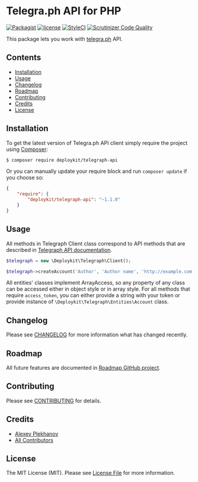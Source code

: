 # Telegra.ph API for PHP

[![Packagist](https://img.shields.io/packagist/v/deploykit/telegraph-api.svg)](https://packagist.org/packages/deploykit/telegraph-api)
[![license](https://img.shields.io/github/license/mashape/apistatus.svg)](LICENSE.md)
[![StyleCI](https://styleci.io/repos/76974544/shield?branch=master&style=flat)](https://styleci.io/repos/76974544)
[![Scrutinizer Code Quality](https://scrutinizer-ci.com/g/deploykit/telegraph-api/badges/quality-score.png?b=master)](https://scrutinizer-ci.com/g/deploykit/telegraph-api/?branch=master)

This package lets you work with [telegra.ph](http://telegra.ph) API.

## Contents

- [Installation](#installation)
- [Usage](#usage)
- [Changelog](#changelog)
- [Roadmap](#roadmap)
- [Contributing](#contributing)
- [Credits](#credits)
- [License](#license)

## Installation

To get the latest version of Telegra.ph API client simply require the project using [Composer](https://getcomposer.org):

```bash
$ composer require deploykit/telegraph-api
```

Or you can manually update your require block and run `composer update` if you choose so:

```json
{
    "require": {
        "deploykit/telegraph-api": "~1.1.0"
    }
}
```

## Usage
All methods in Telegraph Client class correspond to API methods that are described in [Telegraph API documentation](http://telegra.ph/api).

```php
$telegraph = new \Deploykit\Telegraph\Client();

$telegraph->createAccount('Author', 'Author name', 'http://example.com');
```

All entities' classes implement ArrayAccess, so any property of any class can be accessed either in object style or in array style.
For all methods that require `access_token`, you can either provide a string with your token or provide instance of `\Deploykit\Telegraph\Entities\Account` class.

## Changelog

Please see [CHANGELOG](CHANGELOG.md) for more information what has changed recently.

## Roadmap

All future features are documented in [Roadmap GitHub project](https://github.com/deploykit/telegraph-api/projects/1).

## Contributing

Please see [CONTRIBUTING](CONTRIBUTING.md) for details.

## Credits

- [Alexey Plekhanov](https://github.com/alexsoft)
- [All Contributors](../../contributors)

## License

The MIT License (MIT). Please see [License File](LICENSE) for more information.
